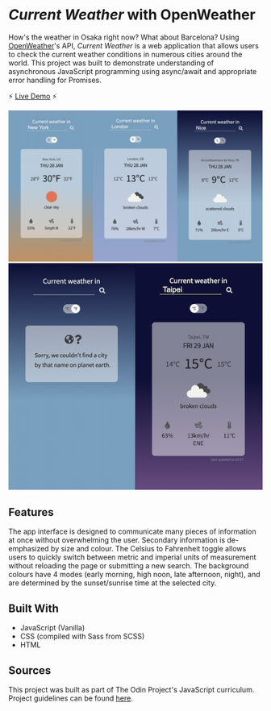 # _Current Weather_ with OpenWeather

How's the weather in Osaka right now? What about Barcelona? Using [OpenWeather](https://openweathermap.org/)'s API, _Current Weather_ is a web application that allows users to check the current weather conditions in numerous cities around the world. This project was built to demonstrate understanding of asynchronous JavaScript programming using async/await and appropriate error handling for Promises.

:zap: [Live Demo](https://kuosandys.github.io/current-weather/) :zap:

![screenshots of app](images/app_1.png)
![more screenshots of app](images/app_2.png)

## Features

The app interface is designed to communicate many pieces of information at once without overwhelming the user. Secondary information is de-emphasized by size and colour. The Celsius to Fahrenheit toggle allows users to quickly switch between metric and imperial units of measurement without reloading the page or submitting a new search. The background colours have 4 modes (early morning, high noon, late afternoon, night), and are determined by the sunset/sunrise time at the selected city.

## Built With

- JavaScript (Vanilla)
- CSS (compiled with Sass from SCSS)
- HTML

## Sources

This project was built as part of The Odin Project's JavaScript curriculum. Project guidelines can be found [here](https://www.theodinproject.com/courses/javascript/lessons/weather-app).
